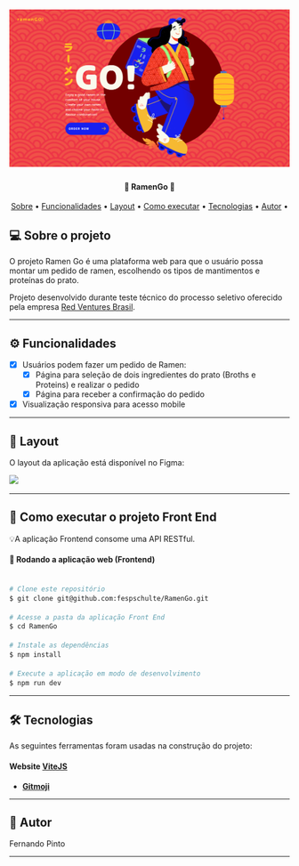 <h1 align="center">
    <img alt="RamenGo" title="RamenGo" src="./public/assets/RamenGo.png" />
</h1>

<h4 align="center"> 
	🚧  RamenGo  🚧
</h4>

<p align="center">
 <a href="#-sobre-o-projeto">Sobre</a> •
 <a href="#-funcionalidades">Funcionalidades</a> •
 <a href="#-layout">Layout</a> • 
 <a href="#-como-executar-o-projeto">Como executar</a> • 
 <a href="#-tecnologias">Tecnologias</a> •  
 <a href="#-autor">Autor</a> • 
</p>

## 💻 Sobre o projeto

O projeto Ramen Go é uma plataforma web para que o usuário possa montar um pedido de ramen, escolhendo os tipos de mantimentos e proteínas do prato.

Projeto desenvolvido durante teste técnico do processo seletivo oferecido pela empresa [Red Ventures Brasil]([https://brainny.cc/](https://redventures.com.br/)).

---

## ⚙️ Funcionalidades

- [x] Usuários podem fazer um pedido de Ramen:
  - [x] Página para seleção de dois ingredientes do prato (Broths e Proteins) e realizar o pedido
  - [x] Página para receber a confirmação do pedido
- [x] Visualização responsiva para acesso mobile

---

## 🎨 Layout

O layout da aplicação está disponível no Figma:

<a href="https://www.figma.com/file/uDdX536s8ylGc6TVSstATk/RamenGo-%5B2022%5D?node-id=0%3A1">
  <img src="https://img.shields.io/badge/Acessar%20Layout%20-Figma-%2304D361">
</a>

---

## 🚀 Como executar o projeto Front End

💡A aplicação Frontend consome uma API RESTful.

#### 🧭 Rodando a aplicação web (Frontend)

```bash

# Clone este repositório
$ git clone git@github.com:fespschulte/RamenGo.git

# Acesse a pasta da aplicação Front End
$ cd RamenGo

# Instale as dependências
$ npm install

# Execute a aplicação em modo de desenvolvimento
$ npm run dev


```

---

## 🛠 Tecnologias

As seguintes ferramentas foram usadas na construção do projeto:

#### **Website** [ViteJS](https://vitejs.dev/)

- **[Gitmoji](https://gitmoji.dev/)**

---

## 🦸 Autor

Fernando Pinto

---
